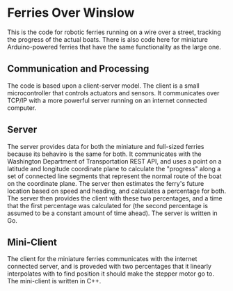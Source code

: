 # Ferries Over Winslow
This is the code for robotic ferries running on a wire over a street, tracking the progress of the actual boats. There is also code here for miniature Arduino-powered ferries that have the same functionality as the large one.
## Communication and Processing
The code is based upon a client-server model. The client is a small microcontroller that controls actuators and sensors. It communicates over TCP/IP with a more powerful server running on an internet connected computer.
## Server
The server provides data for both the miniature and full-sized ferries because its behaviro is the same for both. It communicates with the Washington Department of Transportation REST API, and uses a point on a latitude and longitude coordinate plane to calculate the "progress" along a set of connected line segments that represent the normal route of the boat on the coordinate plane. The server then estimates the ferry's future location based on speed and heading, and calculates a percentage for both. The server then provides the client with these two percentages, and a time that the first percentage was calculated for (the second percentage is assumed to be a constant amount of time ahead). The server is written in Go.
## Mini-Client
The client for the miniature ferries communicates with the internet connected server, and is proveded with two percentages that it linearly interpolates with to find position it should make the stepper motor go to. The mini-client is written in C++.
